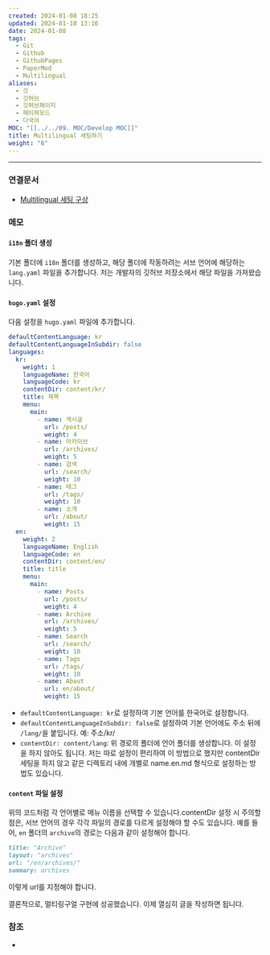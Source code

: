 ```yaml
---
created: 2024-01-08 18:25
updated: 2024-01-10 13:16
date: 2024-01-08
tags:
  - Git
  - Github
  - GithubPages
  - PaperMod
  - Multilingual
aliases:
  - 깃
  - 깃허브
  - 깃허브페이지
  - 페이퍼모드
  - 다국어
MOC: "[[../../09. MOC/Develop MOC]]"
title: Multilingual 세팅하기
weight: "6"
---
```

---

### 연결문서
- [Multilingual 세팅 구상](../multilingual-세팅-구상)

### 메모
#### `i18n` 폴더 생성
기본 폴더에 `i18n` 폴더를 생성하고, 해당 폴더에 작동하려는 서브 언어에 해당하는 `lang.yaml` 파일을 추가합니다. 저는 개발자의 깃허브 저장소에서 해당 파일을 가져왔습니다.

#### `hugo.yaml` 설정
다음 설정을 `hugo.yaml` 파일에 추가합니다.

```hugo.yaml
defaultContentLanguage: kr
defaultContentLanguageInSubdir: false
languages:
  kr:
    weight: 1
    languageName: 한국어
    languageCode: kr
    contentDir: content/kr/
    title: 제목
    menu:
      main:
        - name: 게시글
          url: /posts/
          weight: 4
        - name: 아카이브
          url: /archives/
          weight: 5
        - name: 검색
          url: /search/
          weight: 10
        - name: 태그
          url: /tags/
          weight: 10
        - name: 소개
          url: /about/
          weight: 15
  en:
    weight: 2
    languageName: English
    languageCode: en
    contentDir: content/en/
    title: title
    menu:
      main:
        - name: Posts
          url: /posts/
          weight: 4
        - name: Archive
          url: /archives/
          weight: 5
        - name: Search
          url: /search/
          weight: 10
        - name: Tags
          url: /tags/
          weight: 10
        - name: About
          url: en/about/
          weight: 15
```

- `defaultContentLanguage: kr`로 설정하여 기본 언어를 한국어로 설정합니다.
- `defaultContentLanguageInSubdir: false`로 설정하여 기본 언어에도 주소 뒤에 `/lang/`을 붙입니다. 예: 주소/kr/ 
- `contentDir: content/lang`: 위 경로의 폴더에 언어 폴더를 생성합니다. 이 설정을 하지 않아도 됩니다. 저는 따로 설정이 편리하여 이 방법으로 했지만 contentDir 세팅을 하지 않고 같은 디렉토리 내에 개별로 name.en.md 형식으로 설정하는 방법도 있습니다.

#### `content` 파일 설정
위의 코드처럼 각 언어별로 메뉴 이름을 선택할 수 있습니다.contentDir 설정 시 주의할 점은, 서브 언어의 경우 각각 파일의 경로를 다르게 설정해야 할 수도 있습니다. 예를 들어, `en` 폴더의 `archive`의 경로는 다음과 같이 설정해야 합니다.

```archive.md
title: "Archive"
layout: "archives"
url: "/en/archives/"
summary: archives
```
이렇게 url를 지정해야 합니다.

결론적으로, 멀티링구얼 구현에 성공했습니다. 이제 열심히 글을 작성하면 됩니다.

### 참조
- 